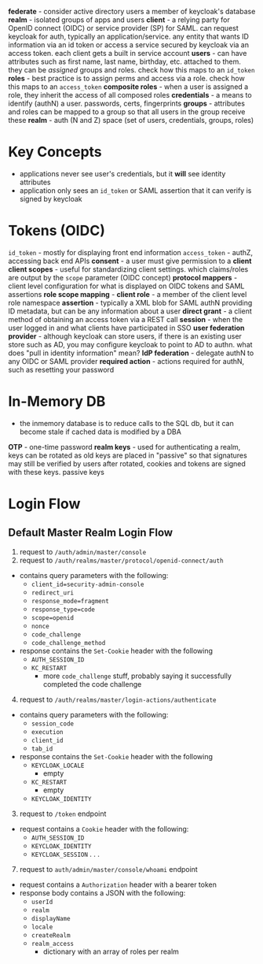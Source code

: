 **federate** - consider active directory users a member of keycloak's database
**realm** - isolated groups of apps and users
**client** - a relying party for OpenID connect (OIDC) or service provider (SP) for SAML. can request keycloak for auth, typically an application/service. any entity that wants ID information via an id token or access a service secured by keycloak via an access token. each client gets a built in service account
**users** - can have attributes such as first name, last name, birthday, etc. attached to them. they can be *assigned* groups and roles. check how this maps to an `id_token`
**roles** - best practice is to assign perms and access via a role. check how this maps to an `access_token`
**composite roles** - when a user is assigned a role, they inherit the access of all composed roles 
**credentials** - a means to identify (authN) a user. passwords, certs, fingerprints
**groups** - attributes and roles can be mapped to a group so that all users in the group receive these
**realm** - auth (N and Z) space (set of users, credentials, groups, roles)
# Key Concepts
- applications never see user's credentials, but it **will** see identity attributes
- application only sees an `id_token` or SAML assertion that it can verify is signed by keycloak
# Tokens (OIDC)
`id_token` - mostly for displaying front end information
`access_token` - authZ, accessing back end APIs
**consent** - a user must give permission to a **client** 
**client scopes** - useful for standardizing client settings. which claims/roles are output by the `scope` parameter (OIDC concept)
**protocol mappers** - client level configuration for what is displayed on OIDC tokens and SAML assertions
**role scope mapping** - 
**client role** - a member of the client level role namespace
**assertion** - typically a XML blob for SAML authN providing ID metadata, but can be any information about a user
**direct grant** - a client method of obtaining an access token via a REST call
**session** - when the user logged in and what clients have participated in SSO
**user federation provider** - although keycloak can store users, if there is an existing user store such as AD, you may configure keycloak to point to AD to authn. what does "pull in identity information" mean?
**IdP federation** - delegate authN to any OIDC or SAML provider
**required action** - actions required for authN, such as resetting your password

# In-Memory DB
- the inmemory database is to reduce calls to the SQL db, but it can become stale if cached data is modified by a DBA

**OTP** - one-time password
**realm keys** - used for authenticating a realm, keys can be rotated as old keys are placed in "passive" so that signatures may still be verified by users after rotated, cookies and tokens are signed with these keys. passive keys 

# Login Flow
## Default Master Realm Login Flow
1. request to `/auth/admin/master/console`
2. request to `/auth/realms/master/protocol/openid-connect/auth`
- contains query parameters with the following:
  - `client_id=security-admin-console`
  - `redirect_uri`
  - `response_mode=fragment`
  - `response_type=code`
  - `scope=openid`
  - `nonce`
  - `code_challenge`
  - `code_challenge_method`
- response contains the `Set-Cookie` header with the following
  - `AUTH_SESSION_ID`
  - `KC_RESTART`
    - more `code_challenge` stuff, probably saying it successfully completed the code challenge
4. request to `/auth/realms/master/login-actions/authenticate`
- contains query parameters with the following:
  - `session_code`
  - `execution`
  - `client_id`
  - `tab_id`
- response contains the `Set-Cookie` header with the following
  - `KEYCLOAK_LOCALE`
    - empty
  - `KC_RESTART`
    - empty
  - `KEYCLOAK_IDENTITY`
3. request to `/token` endpoint
- request contains a `Cookie` header with the following:
  - `AUTH_SESSION_ID`
  - `KEYCLOAK_IDENTITY`
  - `KEYCLOAK_SESSION`
.
.
.
7. request to `auth/admin/master/console/whoami` endpoint
- request contains a `Authorization` header with a bearer token
- response body contains a JSON with the following:
  - `userId`
  - `realm`
  - `displayName`
  - `locale`
  - `createRealm`
  - `realm_access`
    - dictionary with an array of roles per realm
